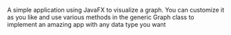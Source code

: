A simple application using JavaFX to visualize a graph. 
You can customize it as you like and use various methods in the generic Graph class to implement an amazing app with any data type you want
